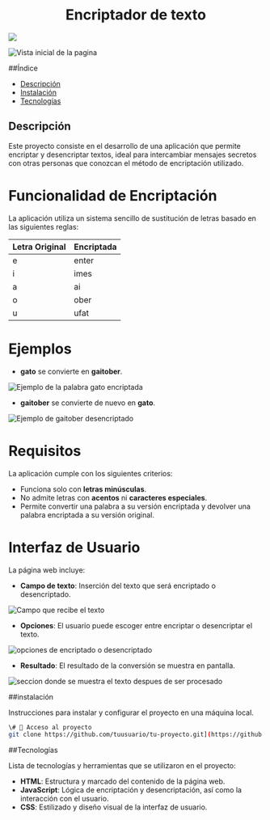 <h1 align="center"> Encriptador de texto </h1>

   <p align="left">
   <img src="https://img.shields.io/badge/STATUS-EN%20FINALIZADO-green">
   </p>

![Vista inicial de la pagina](https://github.com/user-attachments/assets/a72b1337-2e5b-4fc9-966a-986690a31095)

##Índice
- [Descripción](#descripción)
- [Instalación](#instalación)
- [Tecnologías](#tecnologías)

## Descripción

Este proyecto consiste en el desarrollo de una aplicación que permite encriptar y desencriptar textos, ideal para intercambiar mensajes secretos con otras personas que conozcan el método de encriptación utilizado.

# Funcionalidad de Encriptación

La aplicación utiliza un sistema sencillo de sustitución de letras basado en las siguientes reglas:

| Letra Original | Encriptada     |
| -------------- | -------------- |
| e              | enter          |
| i              | imes           |
| a              | ai             |
| o              | ober           |
| u              | ufat           |

# Ejemplos

- **gato** se convierte en **gaitober**.
  
![Ejemplo de la palabra gato encriptada](https://github.com/user-attachments/assets/1251532f-8ed9-4651-8188-2569a75d8334)


- **gaitober** se convierte de nuevo en **gato**.

![Ejemplo de gaitober desencriptado](https://github.com/user-attachments/assets/ba0e0aed-9529-45f5-9c11-1aa970c03293)

# Requisitos

La aplicación cumple con los siguientes criterios:

- Funciona solo con **letras minúsculas**.
- No admite letras con **acentos** ni **caracteres especiales**.
- Permite convertir una palabra a su versión encriptada y devolver una palabra encriptada a su versión original.

# Interfaz de Usuario

La página web incluye:

- **Campo de texto**: Inserción del texto que será encriptado o desencriptado.

![Campo que recibe el texto](https://github.com/user-attachments/assets/681d0e5c-9cbd-4d78-bcec-4795423a5e46)

- **Opciones**: El usuario puede escoger entre encriptar o desencriptar el texto.

![opciones de encriptado o desencriptado](https://github.com/user-attachments/assets/c14d4138-a11e-41c8-a18a-ee28bf487a5f)
  
- **Resultado**: El resultado de la conversión se muestra en pantalla.

![seccion donde se muestra el texto despues de ser procesado](https://github.com/user-attachments/assets/ec50b9b7-39e3-42f8-a799-3e44754c31f0)

##instalación

Instrucciones para instalar y configurar el proyecto en una máquina local.

```bash
\# 📁 Acceso al proyecto
git clone https://github.com/tuusuario/tu-proyecto.git](https://github.com/PGAM-0408/Alura-Challenge-Encriptador.git)
```

##Tecnologías

Lista de tecnologías y herramientas que se utilizaron en el proyecto:

- **HTML**: Estructura y marcado del contenido de la página web.
- **JavaScript**: Lógica de encriptación y desencriptación, así como la interacción con el usuario.
- **CSS**: Estilizado y diseño visual de la interfaz de usuario.



